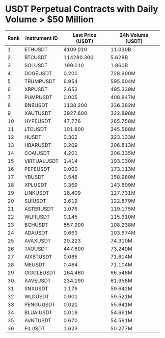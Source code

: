 # USDT Perpetual Contracts with Daily Volume > $50 Million

| Rank | Instrument ID | Last Price (USDT) | 24h Volume (USDT) |
|------|---------------|-------------------|-------------------|
| 1 | ETHUSDT | 4109.010 | 11.030B |
| 2 | BTCUSDT | 114280.300 | 5.628B |
| 3 | SOLUSDT | 199.010 | 1.860B |
| 4 | DOGEUSDT | 0.200 | 728.900M |
| 5 | TRUMPUSDT | 6.954 | 595.604M |
| 6 | XRPUSDT | 2.653 | 495.339M |
| 7 | PUMPUSDT | 0.005 | 408.847M |
| 8 | BNBUSDT | 1138.200 | 336.382M |
| 9 | XAUTUSDT | 3927.600 | 322.898M |
| 10 | HYPEUSDT | 47.776 | 265.758M |
| 11 | LTCUSDT | 101.800 | 245.568M |
| 12 | HUSDT | 0.302 | 223.133M |
| 13 | HBARUSDT | 0.209 | 206.813M |
| 14 | COAIUSDT | 4.201 | 206.335M |
| 15 | VIRTUALUSDT | 1.414 | 193.030M |
| 16 | PEPEUSDT | 0.000 | 173.113M |
| 17 | YBUSDT | 0.548 | 158.980M |
| 18 | XPLUSDT | 0.369 | 143.899M |
| 19 | LINKUSDT | 18.409 | 127.731M |
| 20 | SUIUSDT | 2.619 | 122.879M |
| 21 | ASTERUSDT | 1.076 | 119.175M |
| 22 | WLFIUSDT | 0.145 | 115.310M |
| 23 | BCHUSDT | 557.900 | 108.238M |
| 24 | ADAUSDT | 0.663 | 103.674M |
| 25 | AVAXUSDT | 20.223 | 74.310M |
| 26 | TAOUSDT | 447.800 | 73.240M |
| 27 | AIXBTUSDT | 0.085 | 71.614M |
| 28 | MEUSDT | 0.484 | 71.104M |
| 29 | GIGGLEUSDT | 164.460 | 66.548M |
| 30 | AAVEUSDT | 234.190 | 61.958M |
| 31 | SNXUSDT | 1.179 | 59.642M |
| 32 | WLDUSDT | 0.901 | 59.521M |
| 33 | PENGUUSDT | 0.021 | 55.641M |
| 34 | BLUAIUSDT | 0.019 | 54.661M |
| 35 | AVNTUSDT | 0.670 | 54.591M |
| 36 | FILUSDT | 1.623 | 50.277M |
